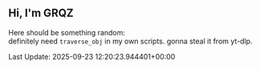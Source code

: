 ## Hi, I'm GRQZ
Here should be something random:  
definitely need `traverse_obj` in my own scripts. gonna steal it from yt-dlp.


Last Update: 2025-09-23 12:20:23.944401+00:00
